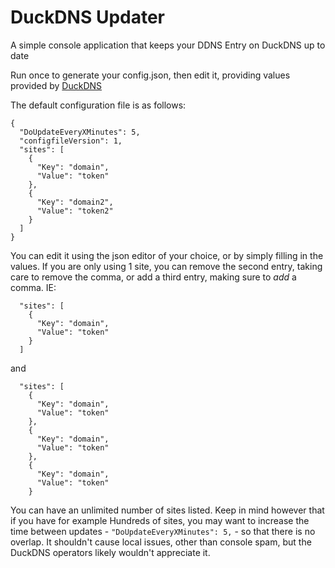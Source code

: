 # DuckDNS Updater
A simple console application that keeps your DDNS Entry on DuckDNS up to date

Run once to generate your config.json, then edit it, providing values provided by [DuckDNS](https://www.duckdns.org)

The default configuration file is as follows:
```
{
  "DoUpdateEveryXMinutes": 5,
  "configfileVersion": 1,
  "sites": [
    {
      "Key": "domain",
      "Value": "token"
    },
    {
      "Key": "domain2",
      "Value": "token2"
    }
  ]
}
```

You can edit it using the json editor of your choice, or by simply filling in the values. If you are only using 1 site, you can remove the second entry, taking care to remove the comma, or add a third entry, making sure to _add_ a comma. IE:

```
  "sites": [
    {
      "Key": "domain",
      "Value": "token"
    }
  ]
```
and 
```
  "sites": [
    {
      "Key": "domain",
      "Value": "token"
    },
    {
      "Key": "domain",
      "Value": "token"
    },
    {
      "Key": "domain",
      "Value": "token"
    }
```

You can have an unlimited number of sites listed. Keep in mind however that if you have for example Hundreds of sites, you may want to increase the time between updates - `"DoUpdateEveryXMinutes": 5,` - so that there is no overlap. It shouldn't cause local issues, other than console spam, but the DuckDNS operators likely wouldn't appreciate it.
